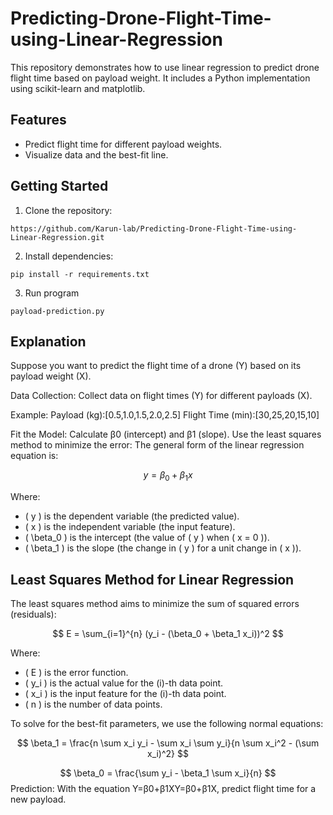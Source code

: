 # Predicting-Drone-Flight-Time-using-Linear-Regression
This repository demonstrates how to use linear regression to predict drone flight time based on payload weight. It includes a Python implementation using scikit-learn and matplotlib.

## Features
- Predict flight time for different payload weights.
- Visualize data and the best-fit line.

## Getting Started
1. Clone the repository:
```
https://github.com/Karun-lab/Predicting-Drone-Flight-Time-using-Linear-Regression.git
```
2. Install dependencies:
```
pip install -r requirements.txt
```
3. Run program
```
payload-prediction.py
```
## Explanation
Suppose you want to predict the flight time of a drone (Y) based on its payload weight (X).

Data Collection:
Collect data on flight times (Y) for different payloads (X).

Example:
    Payload (kg):[0.5,1.0,1.5,2.0,2.5]
    Flight Time (min):[30,25,20,15,10]

Fit the Model:
    Calculate β0​ (intercept) and β1 (slope).
    Use the least squares method to minimize the error:
The general form of the linear regression equation is:

$$
y = \beta_0 + \beta_1 x
$$

Where:
- \( y \) is the dependent variable (the predicted value).
- \( x \) is the independent variable (the input feature).
- \( \beta_0 \) is the intercept (the value of \( y \) when \( x = 0 \)).
- \( \beta_1 \) is the slope (the change in \( y \) for a unit change in \( x \)).

## Least Squares Method for Linear Regression

The least squares method aims to minimize the sum of squared errors (residuals):

$$
E = \sum_{i=1}^{n} (y_i - (\beta_0 + \beta_1 x_i))^2
$$

Where:
- \( E \) is the error function.
- \( y_i \) is the actual value for the \(i\)-th data point.
- \( x_i \) is the input feature for the \(i\)-th data point.
- \( n \) is the number of data points.

To solve for the best-fit parameters, we use the following normal equations:

$$
\beta_1 = \frac{n \sum x_i y_i - \sum x_i \sum y_i}{n \sum x_i^2 - (\sum x_i)^2}
$$

$$
\beta_0 = \frac{\sum y_i - \beta_1 \sum x_i}{n}
$$
Prediction:
    With the equation Y=β0+β1XY=β0​+β1​X, predict flight time for a new payload.
